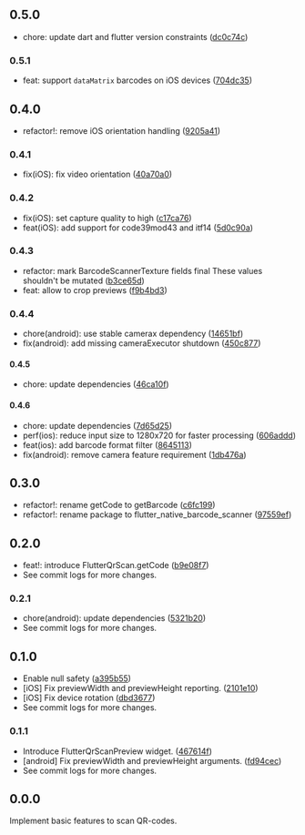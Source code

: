## 0.5.0

- chore: update dart and flutter version constraints ([dc0c74c](https://github.com/cloudacy/flutter_native_barcode_scanner/commit/dc0c74c599d35f491a7234e7968d470fe4cb9765))

### 0.5.1

- feat: support `dataMatrix` barcodes on iOS devices ([704dc35](https://github.com/cloudacy/flutter_native_barcode_scanner/commit/704dc351dc1170d416f4fe099995fb39cd84702d))

## 0.4.0

- refactor!: remove iOS orientation handling ([9205a41](https://github.com/cloudacy/flutter_native_barcode_scanner/commit/9205a4146b08aa651ddfebce91a60a1d8316d2a8))

### 0.4.1

- fix(iOS): fix video orientation ([40a70a0](https://github.com/cloudacy/flutter_native_barcode_scanner/commit/40a70a0420cfc0a5d44a47b3c5d089d1e7a7cddc))

### 0.4.2

- fix(iOS): set capture quality to high ([c17ca76](https://github.com/cloudacy/flutter_native_barcode_scanner/commit/c17ca76cb67f7b8cb05aff474fab428f03e61656))
- feat(iOS): add support for code39mod43 and itf14 ([5d0c90a](https://github.com/cloudacy/flutter_native_barcode_scanner/commit/5d0c90a62b940e4fc7cb5f0538dd552c9312b125))

### 0.4.3

- refactor: mark BarcodeScannerTexture fields final These values shouldn't be mutated ([b3ce65d](https://github.com/cloudacy/flutter_native_barcode_scanner/commit/b3ce65dc9287c340d81de79767944db5b947dbd4))
- feat: allow to crop previews ([f9b4bd3](https://github.com/cloudacy/flutter_native_barcode_scanner/commit/f9b4bd3134c77bd7cd848aef2b8b216c7c639e0a))

### 0.4.4

- chore(android): use stable camerax dependency ([14651bf](https://github.com/cloudacy/flutter_native_barcode_scanner/commit/14651bf83e02a021941769cf96de01ebc1cc74ff))
- fix(android): add missing cameraExecutor shutdown ([450c877](https://github.com/cloudacy/flutter_native_barcode_scanner/commit/450c877a72b209775b2f1d9860aaa8dc83cc322c))

#### 0.4.5

- chore: update dependencies ([46ca10f](https://github.com/cloudacy/flutter_native_barcode_scanner/commit/46ca10f4eda5a47418301198132763eb70ef2d53))

#### 0.4.6

- chore: update dependencies ([7d65d25](https://github.com/cloudacy/flutter_native_barcode_scanner/commit/7d65d258a64084a4c4d1c8cd80fc7d3944fe68d4))
- perf(ios): reduce input size to 1280x720 for faster processing ([606addd](https://github.com/cloudacy/flutter_native_barcode_scanner/commit/606addd812c8394cc6fb5829da255853df542156))
- feat(ios): add barcode format filter ([8645113](https://github.com/cloudacy/flutter_native_barcode_scanner/commit/86451133d5ea238abfb1d9c9cb00effbe09f45f3))
- fix(android): remove camera feature requirement ([1db476a](https://github.com/cloudacy/flutter_native_barcode_scanner/commit/1db476a2a3ac8fcebc4fe3ce49f832890dddabe7))

## 0.3.0

- refactor!: rename getCode to getBarcode ([c6fc199](https://github.com/cloudacy/flutter_native_barcode_scanner/commit/c6fc199fd024c51a80bc69bc7346e23624c86221))
- refactor!: rename package to flutter_native_barcode_scanner ([97559ef](https://github.com/cloudacy/flutter_native_barcode_scanner/commit/97559eff8cb828d9bc63fc13be86a4f919799d21))

## 0.2.0

- feat!: introduce FlutterQrScan.getCode ([b9e08f7](https://github.com/cloudacy/flutter_qr_scan/commit/b9e08f7dc9fea78b74cff142659af89ad0be4f00))
- See commit logs for more changes.

### 0.2.1

- chore(android): update dependencies ([5321b20](https://github.com/cloudacy/flutter_qr_scan/commit/5321b20dd391a61b9634d050b7d0cbe08cd3b854))
- See commit logs for more changes.

## 0.1.0

- Enable null safety ([a395b55](https://github.com/cloudacy/flutter_qr_scan/commit/a395b55ce53ac10aa15dacac00abaa3578d8d4dd))
- [iOS] Fix previewWidth and previewHeight reporting. ([2101e10](https://github.com/cloudacy/flutter_qr_scan/commit/2101e1089d4d4b28d5cdf5aa4a65e0f156cf2885))
- [iOS] Fix device rotation ([dbd3677](https://github.com/cloudacy/flutter_qr_scan/commit/dbd367779515e7af86294b46ebefaaeca46d726d))
- See commit logs for more changes.

### 0.1.1

- Introduce FlutterQrScanPreview widget. ([467614f](https://github.com/cloudacy/flutter_qr_scan/commit/467614f15d2466d488688af9a12a67cec18ac5c7))
- [android] Fix previewWidth and previewHeight arguments. ([fd94cec](https://github.com/cloudacy/flutter_qr_scan/commit/fd94cec6744337586f3620f640bb28148e8e1ca8))
- See commit logs for more changes.

## 0.0.0

Implement basic features to scan QR-codes.
